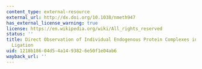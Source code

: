 ```yaml
---
content_type: external-resource
external_url: http://dx.doi.org/10.1038/nmeth947
has_external_license_warning: true
license: https://en.wikipedia.org/wiki/All_rights_reserved
status: ''
title: Direct Observation of Individual Endogenous Protein Complexes in Situ by Proximity
  Ligation
uid: 1218b186-04d5-4a14-9382-6e50f1e04ab6
wayback_url: ''
---
```

